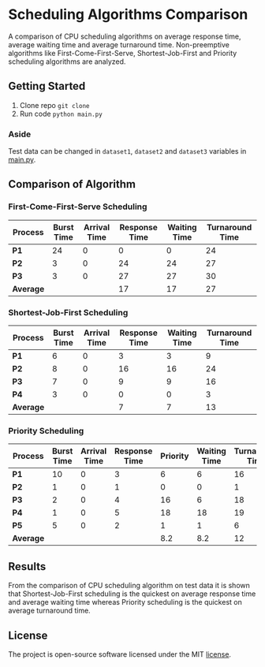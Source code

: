 # Scheduling Algorithms Comparison

A comparison of CPU scheduling algorithms on average response time, average waiting time and average turnaround time. Non-preemptive algorithms like First-Come-First-Serve, Shortest-Job-First and
Priority scheduling algorithms are analyzed.

## Getting Started

1. Clone repo ```git clone ```
2. Run code ```python main.py```

### Aside

Test data can be changed in `dataset1`, `dataset2` and `dataset3` variables in [main.py](main.py).

## Comparison of Algorithm

### First-Come-First-Serve Scheduling

| **Process** | **Burst Time** | **Arrival Time** | **Response Time** | **Waiting Time** | **Turnaround Time** |
| --- | --- | --- | --- | --- | --- |
| **P1** | 24 | 0 | 0 | 0 | 24 |
| **P2** | 3 | 0 | 24 | 24 | 27 |
| **P3** | 3 | 0 | 27 | 27 | 30 |
| **Average** | | | 17 | 17 | 27 |

### Shortest-Job-First Scheduling

| **Process** | **Burst Time** | **Arrival Time** | **Response Time** | **Waiting Time** | **Turnaround Time** |
| --- | --- | --- | --- | --- | --- |
| **P1** | 6 | 0 | 3 | 3 | 9 |
| **P2** | 8 | 0 | 16 | 16 | 24 |
| **P3** | 7 | 0 | 9 | 9 | 16 |
| **P4** | 3 | 0 | 0 | 0 | 3 |
| **Average** | | | 7 | 7 | 13 |

### Priority Scheduling

| **Process** | **Burst Time** | **Arrival Time** | **Response Time** | **Priority** | **Waiting Time** | **Turnaround Time** |
| --- | --- | --- | --- | --- | --- | --- |
| **P1** | 10 | 0 | 3 | 6 | 6 | 16 |
| **P2** | 1 | 0 | 1 | 0 | 0 | 1 |
| **P3** | 2 | 0 | 4 | 16 | 6 | 18 |
| **P4** | 1 | 0 | 5 | 18 | 18 | 19 |
| **P5** | 5 | 0 | 2 | 1 | 1 | 6 |
| **Average** | | | | 8.2 | 8.2 | 12 |

## Results

From the comparison of CPU scheduling algorithm on test data it is shown that Shortest-Job-First scheduling is the quickest on average response time and average waiting time whereas Priority
scheduling is the quickest on average turnaround time.

## License

The project is open-source software licensed under the MIT [license](LICENSE).